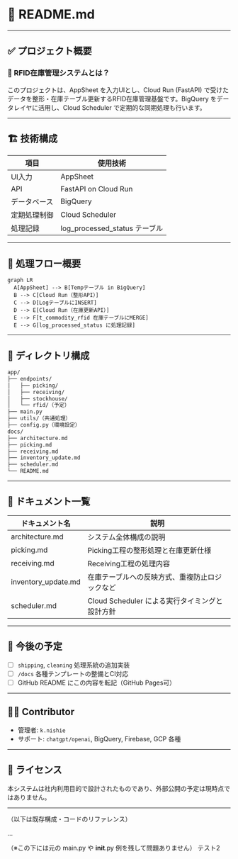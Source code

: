 
# 📘 README.md

---

## ✅ プロジェクト概要

### 📌 RFID在庫管理システムとは？
このプロジェクトは、AppSheet を入力UIとし、Cloud Run (FastAPI) で受けたデータを整形・在庫テーブル更新するRFID在庫管理基盤です。BigQuery をデータレイヤに活用し、Cloud Scheduler で定期的な同期処理も行います。

---

## 🏗️ 技術構成

| 項目 | 使用技術 |
|------|-----------|
| UI入力 | AppSheet |
| API | FastAPI on Cloud Run |
| データベース | BigQuery |
| 定期処理制御 | Cloud Scheduler |
| 処理記録 | log_processed_status テーブル |

---

## 🔁 処理フロー概要

```mermaid
graph LR
  A[AppSheet] --> B[Tempテーブル in BigQuery]
  B --> C[Cloud Run（整形API）]
  C --> D[LogテーブルにINSERT]
  D --> E[Cloud Run（在庫更新API）]
  E --> F[t_commodity_rfid 在庫テーブルにMERGE]
  E --> G[log_processed_status に処理記録]
```

---

## 📂 ディレクトリ構成

```bash
app/
├── endpoints/
│   ├── picking/
│   ├── receiving/
│   ├── stockhouse/
│   └── rfid/（予定）
├── main.py
├── utils/（共通処理）
├── config.py（環境設定）
docs/
├── architecture.md
├── picking.md
├── receiving.md
├── inventory_update.md
├── scheduler.md
└── README.md
```

---

## 📘 ドキュメント一覧

| ドキュメント名 | 説明 |
|----------------|------|
| architecture.md | システム全体構成の説明 |
| picking.md | Picking工程の整形処理と在庫更新仕様 |
| receiving.md | Receiving工程の処理内容 |
| inventory_update.md | 在庫テーブルへの反映方式、重複防止ロジックなど |
| scheduler.md | Cloud Scheduler による実行タイミングと設計方針 |

---

## 📎 今後の予定

- [ ] `shipping`, `cleaning` 処理系統の追加実装
- [ ] `/docs` 各種テンプレートの整備とCI対応
- [ ] GitHub README にこの内容を転記（GitHub Pages可）

---

## 🧑‍💻 Contributor

- 管理者: `k.nishie`
- サポート: `chatgpt/openai`, BigQuery, Firebase, GCP 各種

---

## 📝 ライセンス
本システムは社内利用目的で設計されたものであり、外部公開の予定は現時点ではありません。

---

（以下は既存構成・コードのリファレンス）

...

（※この下には元の main.py や __init__.py 例を残して問題ありません）
テスト2
